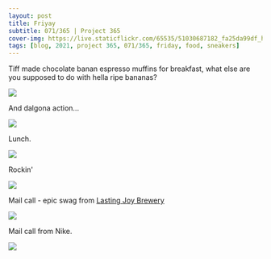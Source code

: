```yaml
---
layout: post
title: Friyay
subtitle: 071/365 | Project 365
cover-img: https://live.staticflickr.com/65535/51030687182_fa25da99df_h.jpg
tags: [blog, 2021, project 365, 071/365, friday, food, sneakers]
---
```

<style>
  .intro-header.big-img {
    background-position:center }
</style>
Tiff made chocolate banan espresso muffins for breakfast, what else are you supposed to do with hella ripe bananas?
<p class="post-img-wrap">
  <img src="https://live.staticflickr.com/65535/51031643757_4583e257dc_b.jpg">
</p>
And dalgona action...
<p class="post-img-wrap">
  <img src="https://live.staticflickr.com/65535/51028775748_94447a7e02_h.jpg">
</p>
Lunch.
<p class="post-img-wrap">
  <img src="https://live.staticflickr.com/65535/51029857618_2649caf293_h.jpg">
</p>
Rockin'
<p class="post-img-wrap">
  <img src="https://live.staticflickr.com/65535/51031430876_5f7002134c_h.jpg">
</p>
Mail call - epic swag from <a href="https://lastingjoybrewery.com/" target="_new">Lasting Joy Brewery</a>
<p class="post-img-wrap">
  <img src="https://live.staticflickr.com/65535/51031040452_d5ebfd3c7c_h.jpg">
</p>
Mail call from Nike.
<p class="post-img-wrap">
  <img src="https://live.staticflickr.com/65535/51030108233_e7be298bb1_h.jpg">
</p>
